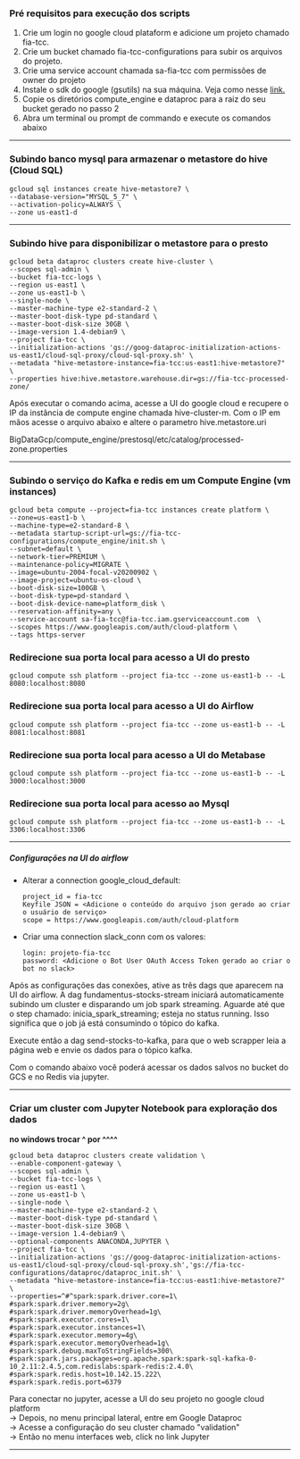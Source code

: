 ### Pré requisitos para execução dos scripts

1. Crie um login no google cloud plataform e adicione um projeto chamado fia-tcc.
2. Crie um bucket chamado fia-tcc-configurations para subir os arquivos do projeto.
3. Crie uma service account chamada sa-fia-tcc com permissões de owner do projeto
4. Instale o sdk do google (gsutils) na sua máquina. Veja como nesse [link.](https://cloud.google.com/storage/docs/gsutil_install) 
5. Copie os diretórios compute_engine e dataproc para a raiz do seu bucket gerado no passo 2
6. Abra um terminal ou prompt de commando e execute os comandos abaixo


************************************************************************************************************************
### Subindo banco mysql para armazenar o metastore do hive (Cloud SQL)
```
gcloud sql instances create hive-metastore7 \
--database-version="MYSQL_5_7" \
--activation-policy=ALWAYS \
--zone us-east1-d
```

************************************************************************************************************************
### Subindo hive para disponibilizar o metastore para o presto
```
gcloud beta dataproc clusters create hive-cluster \
--scopes sql-admin \
--bucket fia-tcc-logs \
--region us-east1 \
--zone us-east1-b \
--single-node \
--master-machine-type e2-standard-2 \
--master-boot-disk-type pd-standard \
--master-boot-disk-size 30GB \
--image-version 1.4-debian9 \
--project fia-tcc \
--initialization-actions 'gs://goog-dataproc-initialization-actions-us-east1/cloud-sql-proxy/cloud-sql-proxy.sh' \
--metadata "hive-metastore-instance=fia-tcc:us-east1:hive-metastore7" \
--properties hive:hive.metastore.warehouse.dir=gs://fia-tcc-processed-zone/
```

Após executar o comando acima, acesse a UI do google cloud e recupere o IP da instância de compute engine chamada hive-cluster-m.
Com o IP em mãos acesse o arquivo abaixo e altere o parametro hive.metastore.uri

BigDataGcp/compute_engine/prestosql/etc/catalog/processed-zone.properties

************************************************************************************************************************
### Subindo o serviço do Kafka e redis em um Compute Engine (vm instances)
```
gcloud beta compute --project=fia-tcc instances create platform \
--zone=us-east1-b \
--machine-type=e2-standard-8 \
--metadata startup-script-url=gs://fia-tcc-configurations/compute_engine/init.sh \
--subnet=default \
--network-tier=PREMIUM \
--maintenance-policy=MIGRATE \
--image=ubuntu-2004-focal-v20200902 \
--image-project=ubuntu-os-cloud \
--boot-disk-size=100GB \
--boot-disk-type=pd-standard \
--boot-disk-device-name=platform_disk \
--reservation-affinity=any \
--service-account sa-fia-tcc@fia-tcc.iam.gserviceaccount.com  \
--scopes https://www.googleapis.com/auth/cloud-platform \
--tags https-server
```

### Redirecione sua porta local para acesso a UI do presto
```gcloud compute ssh platform --project fia-tcc --zone us-east1-b -- -L 8080:localhost:8080```

### Redirecione sua porta local para acesso a UI do Airflow
```gcloud compute ssh platform --project fia-tcc --zone us-east1-b -- -L 8081:localhost:8081```

### Redirecione sua porta local para acesso a UI do Metabase
```gcloud compute ssh platform --project fia-tcc --zone us-east1-b -- -L 3000:localhost:3000```

### Redirecione sua porta local para acesso ao Mysql
```gcloud compute ssh platform --project fia-tcc --zone us-east1-b -- -L 3306:localhost:3306```

************************************************************************************************************************
##### Configurações na UI do airflow

- Alterar a connection google_cloud_default:

    ```
  project_id = fia-tcc
  Keyfile JSON = <Adicione o conteúdo do arquivo json gerado ao criar o usuário de serviço>
  scope = https://www.googleapis.com/auth/cloud-platform
  ```

 - Criar uma connection slack_conn com os valores:
    ```
    login: projeto-fia-tcc
    password: <Adicione o Bot User OAuth Access Token gerado ao criar o bot no slack>
    ```
   
Após as configurações das conexões, ative as três dags que aparecem na UI do airflow.
A dag fundamentus-stocks-stream iniciará automaticamente subindo um cluster e disparando um job spark streaming.
Aguarde até que o step chamado: inicia_spark_streaming; esteja no status running. Isso significa que o job já está consumindo o tópico do kafka.

Execute então a dag send-stocks-to-kafka, para que o web scrapper leia a página web e envie os dados para o tópico kafka.  
  
Com o comando abaixo você poderá acessar os dados salvos no bucket do GCS e no Redis via jupyter.
************************************************************************************************************************
### Criar um cluster com Jupyter Notebook para exploração dos dados
__no windows trocar ^ por ^^^^__
```
gcloud beta dataproc clusters create validation \
--enable-component-gateway \
--scopes sql-admin \
--bucket fia-tcc-logs \
--region us-east1 \
--zone us-east1-b \
--single-node \
--master-machine-type e2-standard-2 \
--master-boot-disk-type pd-standard \
--master-boot-disk-size 30GB \
--image-version 1.4-debian9 \
--optional-components ANACONDA,JUPYTER \
--project fia-tcc \
--initialization-actions 'gs://goog-dataproc-initialization-actions-us-east1/cloud-sql-proxy/cloud-sql-proxy.sh','gs://fia-tcc-configurations/dataproc/dataproc_init.sh' \
--metadata "hive-metastore-instance=fia-tcc:us-east1:hive-metastore7" \
--properties=^#^spark:spark.driver.core=1\
#spark:spark.driver.memory=2g\
#spark:spark.driver.memoryOverhead=1g\
#spark:spark.executor.cores=1\
#spark:spark.executor.instances=1\
#spark:spark.executor.memory=4g\
#spark:spark.executor.memoryOverhead=1g\
#spark:spark.debug.maxToStringFields=300\
#spark:spark.jars.packages=org.apache.spark:spark-sql-kafka-0-10_2.11:2.4.5,com.redislabs:spark-redis:2.4.0\
#spark:spark.redis.host=10.142.15.222\
#spark:spark.redis.port=6379
```

Para conectar no jupyter, acesse a UI do seu projeto no google cloud platform  
 -> Depois, no menu principal lateral, entre em Google Dataproc  
 -> Acesse a configuração do seu cluster chamado "validation"  
 -> Então no menu interfaces web, click no link Jupyter  
 
************************************************************************************************************************